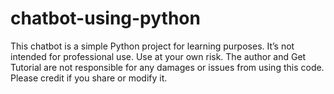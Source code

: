 # chatbot-using-python
This chatbot is a simple Python project for learning purposes. It’s not intended for professional use. Use at your own risk. The author and Get Tutorial are not responsible for any damages or issues from using this code. Please credit if you share or modify it.
